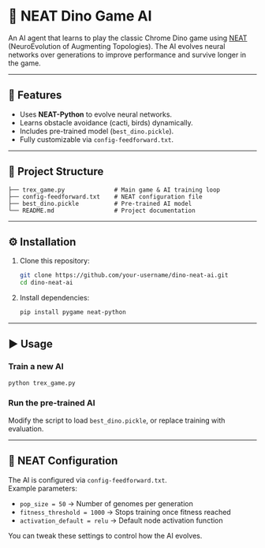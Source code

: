 # 🦖 NEAT Dino Game AI  

An AI agent that learns to play the classic Chrome Dino game using [NEAT](https://neat-python.readthedocs.io/en/latest/) (NeuroEvolution of Augmenting Topologies). The AI evolves neural networks over generations to improve performance and survive longer in the game.  

---

## 🚀 Features  
- Uses **NEAT-Python** to evolve neural networks.  
- Learns obstacle avoidance (cacti, birds) dynamically.  
- Includes pre-trained model (`best_dino.pickle`).  
- Fully customizable via `config-feedforward.txt`.  

---

## 📂 Project Structure  
```
├── trex_game.py              # Main game & AI training loop
├── config-feedforward.txt    # NEAT configuration file
├── best_dino.pickle          # Pre-trained AI model
└── README.md                 # Project documentation
```

---

## ⚙️ Installation  

1. Clone this repository:  
   ```bash
   git clone https://github.com/your-username/dino-neat-ai.git
   cd dino-neat-ai
   ```

2. Install dependencies:  
   ```bash
   pip install pygame neat-python
   ```

---

## ▶️ Usage  

### Train a new AI  
```bash
python trex_game.py
```

### Run the pre-trained AI  
Modify the script to load `best_dino.pickle`, or replace training with evaluation.  

---

## 🧠 NEAT Configuration  
The AI is configured via `config-feedforward.txt`.  
Example parameters:  
- `pop_size = 50` → Number of genomes per generation  
- `fitness_threshold = 1000` → Stops training once fitness reached  
- `activation_default = relu` → Default node activation function  

You can tweak these settings to control how the AI evolves.  
